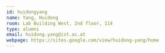 ```yaml
---
id: huidongyang 
name: Yang, Huidong
room: Lab Building West, 2nd floor, 114
type: alumni
email: huidong.yang@ist.ac.at
webpage: https://sites.google.com/view/huidong-yang/home
---
```

